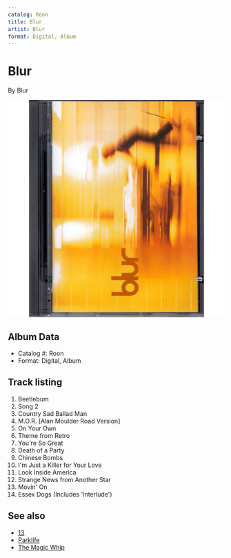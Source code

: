 ```yaml
---
catalog: Roon
title: Blur
artist: Blur
format: Digital, Album
---
```


# Blur

By Blur

![](../../assets/albumcovers/Blur-Blur.png)

## Album Data

- Catalog #: Roon
- Format: Digital, Album


## Track listing


1. Beetlebum
2. Song 2
3. Country Sad Ballad Man
4. M.O.R. [Alan Moulder Road Version]
5. On Your Own
6. Theme from Retro
7. You're So Great
8. Death of a Party
9. Chinese Bombs
10. I'm Just a Killer for Your Love
11. Look Inside America
12. Strange News from Another Star
13. Movin' On
14. Essex Dogs (Includes 'Interlude')


## See also

- [13](13.md)
- [Parklife](Parklife.md)
- [The Magic Whip](The_Magic_Whip.md)
